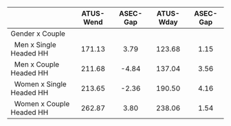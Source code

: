 
|                      |    ATUS-Wend |     ASEC-Gap |    ATUS-Wday |     ASEC-Gap |
| -------------------- | :----------: | :----------: | :----------: | :----------: |
| Gender x Couple      |              |              |              |              |
| &nbsp;&nbsp;Men x Single Headed HH |       171.13 |         3.79 |       123.68 |         1.15 |
| &nbsp;&nbsp;Men x Couple Headed HH |       211.68 |        -4.84 |       137.04 |         3.56 |
| &nbsp;&nbsp;Women x Single Headed HH |       213.65 |        -2.36 |       190.50 |         4.16 |
| &nbsp;&nbsp;Women x Couple Headed HH |       262.87 |         3.80 |       238.06 |         1.54 |

